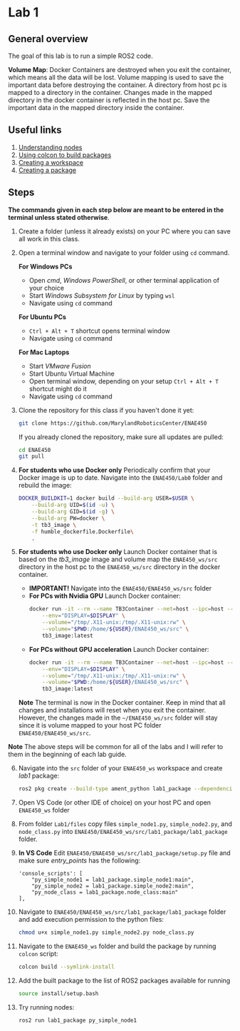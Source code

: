 # Lab 1

## General overview

The goal of this lab is to run a simple ROS2 code.

**Volume Map**: Docker Containers are destroyed when you exit the container, which means all the data will be lost. Volume mapping is used to save the important data before destroying the container. A directory from host pc is mapped to a directory in the container. Changes made in the mapped directory in the docker container is reflected in the host pc. Save the important data in the mapped directory inside the container.

## Useful links

1. [Understanding nodes](https://docs.ros.org/en/humble/Tutorials/Beginner-CLI-Tools/Understanding-ROS2-Nodes/Understanding-ROS2-Nodes.html)
2. [Using colcon to build packages](https://docs.ros.org/en/humble/Tutorials/Beginner-Client-Libraries/Colcon-Tutorial.html)
3. [Creating a workspace](https://docs.ros.org/en/humble/Tutorials/Beginner-Client-Libraries/Creating-A-Workspace/Creating-A-Workspace.html)
4. [Creating a package](https://docs.ros.org/en/humble/Tutorials/Beginner-Client-Libraries/Creating-Your-First-ROS2-Package.html)

## Steps

**The commands given in each step below are meant to be entered in the terminal unless stated otherwise**.

1. Create a folder (unless it already exists) on your PC where you can save all work in this class.
2. Open a terminal window and navigate to your folder using `cd` command.

    **For Windows PCs**
    * Open *cmd*, *Windows PowerShell*, or other terminal application of your choice
    * Start *Windows Subsystem for Linux* by typing `wsl`
    * Navigate using `cd` command

    **For Ubuntu PCs**
    * `Ctrl + Alt + T` shortcut opens terminal window
    * Navigate using `cd` command

    **For Mac Laptops**
    * Start *VMware Fusion*
    * Start Ubuntu Virtual Machine
    * Open terminal window, depending on your setup `Ctrl + Alt + T` shortcut might do it
    * Navigate using `cd` command

3. Clone the repository for this class if you haven't done it yet:

    ```bash
    git clone https://github.com/MarylandRoboticsCenter/ENAE450
    ```
    If you already cloned the repository, make sure all updates are pulled:

    ```bash
    cd ENAE450
    git pull
    ```

4. **For students who use Docker only** Periodically confirm that your Docker image is up to date. Navigate into the `ENAE450/Lab0` folder and rebuild the image:
    ```bash
    DOCKER_BUILDKIT=1 docker build --build-arg USER=$USER \
        --build-arg UID=$(id -u) \
        --build-arg GID=$(id -g) \
        --build-arg PW=docker \
        -t tb3_image \
        -f humble_dockerfile.Dockerfile\
        .
    ```

5. **For students who use Docker only** Launch Docker container that is based on the *tb3_image* image and volume map the `ENAE450_ws/src` directory in the host pc to the `ENAE450_ws/src` directory in the docker container.
    * **IMPORTANT!** Navigate into the `ENAE450/ENAE450_ws/src` folder
    * **For PCs with Nvidia GPU** Launch Docker container:
        ```bash
        docker run -it --rm --name TB3Container --net=host --ipc=host --pid=host --gpus=all --runtime=nvidia --privileged \
            --env="DISPLAY=$DISPLAY" \
            --volume="/tmp/.X11-unix:/tmp/.X11-unix:rw" \
            --volume="$PWD:/home/${USER}/ENAE450_ws/src" \
            tb3_image:latest
        ```
    * **For PCs without GPU acceleration** Launch Docker container:
        ```bash
        docker run -it --rm --name TB3Container --net=host --ipc=host --pid=host --privileged \
            --env="DISPLAY=$DISPLAY" \
            --volume="/tmp/.X11-unix:/tmp/.X11-unix:rw" \
            --volume="$PWD:/home/${USER}/ENAE450_ws/src" \
            tb3_image:latest
        ```
    **Note** The terminal is now in the Docker container. Keep in mind that all changes and installations will reset when you exit the container. However, the changes made in the `~/ENAE450_ws/src` folder will stay since it is volume mapped to your host PC folder `ENAE450/ENAE450_ws/src`.

**Note** The above steps will be common for all of the labs and I will refer to them in the beginning of each lab guide. 

6. Navigate into the `src` folder of your `ENAE450_ws` workspace and create *lab1* package:
    ```bash
    ros2 pkg create --build-type ament_python lab1_package --dependencies rclpy
    ```

7. Open VS Code (or other IDE of choice) on your host PC and open `ENAE450_ws` folder

8. From folder `Lab1/files` copy files `simple_node1.py`, `simple_node2.py`, and `node_class.py` into `ENAE450/ENAE450_ws/src/lab1_package/lab1_package` folder.

9. **In VS Code** Edit `ENAE450/ENAE450_ws/src/lab1_package/setup.py` file and make sure *entry_points* has the following:
    ```
    'console_scripts': [
        "py_simple_node1 = lab1_package.simple_node1:main",
        "py_simple_node2 = lab1_package.simple_node2:main",
        "py_node_class = lab1_package.node_class:main"
    ],
    ```        

10. Navigate to `ENAE450/ENAE450_ws/src/lab1_package/lab1_package` folder and add execution permission to the python files:
    ```bash
    chmod u+x simple_node1.py simple_node2.py node_class.py 
    ```

11. Navigate to the `ENAE450_ws` folder and build the package by running `colcon` script:
    ```bash
    colcon build --symlink-install
    ```

12. Add the built package to the list of ROS2 packages available for running
    ```bash
    source install/setup.bash
    ```

13. Try running nodes:
    ```bash
    ros2 run lab1_package py_simple_node1
    ```


